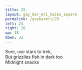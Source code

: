 ```yaml
---
title: 25
layout: gay_bar_mri_haiku_square
permalink: /gaybarmri/25
left: 24
right: 26
up: 18
down: 32
---
```

Sure, use stars to trek,  
But grizzlies fish in dark too  
Midnight snacks
